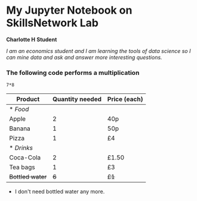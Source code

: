 # My Jupyter Notebook on SkillsNetwork Lab
<b> Charlotte H</b> 
<b> Student </b>

<i> I am an economics student and I am learning the tools of data science so I can mine data and ask and answer more interesting questions. </i>
### The following code performs a multiplication

```
7*8
```


| Product | Quantity needed | Price (each) |
| --- | --- | --- |
|* <i>Food</i> |  |  |
| Apple | 2 | 40p |
| Banana | 1 | 50p |
| Pizza | 1 | £4 |
|* <i>Drinks</i> |  |  |
| Coca-Cola | 2 | £1.50 |
| Tea bags | 1 | £3 |
|<s> Bottled water</s> | <s>6 </s>|<s> £1</s> |

* I don't need bottled water any more.
